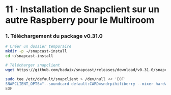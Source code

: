 # 11 · Installation de Snapclient sur un autre Raspberry pour le Multiroom

### 1. Téléchargement du package v0.31.0

```bash
# Créer un dossier temporaire
mkdir -p ~/snapcast-install
cd ~/snapcast-install

# Télécharger snapclient  
wget https://github.com/badaix/snapcast/releases/download/v0.31.0/snapclient_0.31.0-1_arm64_bookworm.deb
```

```bash
sudo tee /etc/default/snapclient > /dev/null << 'EOF'
SNAPCLIENT_OPTS="--soundcard default:CARD=sndrpihifiberry --mixer hardware:'Digital'"
EOF
```